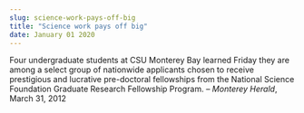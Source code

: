 ```yaml
---
slug: science-work-pays-off-big
title: "Science work pays off big"
date: January 01 2020
---
```


 
<p>
  Four undergraduate students at CSU Monterey Bay learned Friday they are among
  a select group of nationwide applicants chosen to receive prestigious and
  lucrative pre-doctoral fellowships from the National Science Foundation
  Graduate Research Fellowship Program. – <em>Monterey Herald</em>, March 31,
  2012
</p>
 
